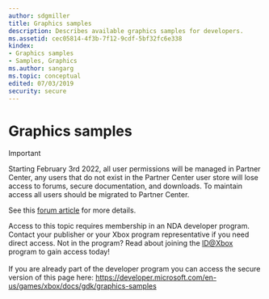 ```yaml
---
author: sdgmiller
title: Graphics samples
description: Describes available graphics samples for developers.
ms.assetid: cec05814-4f3b-7f12-9cdf-5bf32fc6e338
kindex:
- Graphics samples
- Samples, Graphics
ms.author: sangarg
ms.topic: conceptual
edited: 07/03/2019
security: secure
---
```


# Graphics samples
> [!IMPORTANT]
> Starting February 3rd 2022, all user permissions will be managed in Partner Center, any users that do not exist in the Partner Center user store will lose access to forums, secure documentation, and downloads. To maintain access all users should be migrated to Partner Center. <p></p>See this <a href="https://forums.xboxlive.com/articles/132187/breaking-change-user-access-for-forums-secure-docu.html">forum article</a> for more details.  

 Access to this topic requires membership in an NDA developer program. Contact your publisher or your Xbox program representative if you need direct access. Not in the program? Read about joining the <a href="https://www.xbox.com/Developers/id">ID@Xbox</a> program to gain access today!  <br/><br/>If you are already part of the developer program you can access the secure version of this page here: <a target="_blank" href="https://developer.microsoft.com/en-us/games/xbox/docs/gdk/graphics-samples">https://developer.microsoft.com/en-us/games/xbox/docs/gdk/graphics-samples</a>